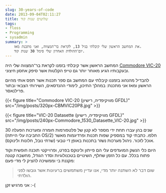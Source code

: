 ```yaml
---
slug: 30-years-of-code
date: 2013-09-04T02:11:27
title: שלושים שנות קוד
tags:
- floss
- Programming
- sysadmin
summary: >
    את המחשב הראשון שלי קיבלתי בגיל 13, לקראת בר־המצווה, ואני מתכנת מאז.
    יום־ההולדת האחרון שלי סימל 30 שנות קוד.
---
```


המחשב הראשון אשר קיבלתי בזמנו לקראת בר־המצווה שלי היה 
[Commodore VIC-20](http://en.wikipedia.org/wiki/Vic_20) ובעקבותיו הגיע
מאוחר יותר גם טייפ הקלטות אשר סיפק אחסון חיצוני.

להבדיל מהנהוג בזמננו קיבלתי עם המחשב גם ספר תכנות אשר תפס אותי מהיום
הראשון ומאז אני מתכנת: במהלך התיכון, לימודי ההנדסאים, השירותי הצבאי
ובתור פרילנאסר.

{{< figure title="Commodore VIC-20 (מוויקיפדיה, רישיון GFDL)" src="/img/posts/320px-CBMVIC20P8.jpg" >}}

{{< figure title="VIC-20 Datasette (מוויקיפדיה, רישיון GFDL)" src="/img/posts/240px-Commodore_1530_Datasette_VIC-20.jpg" >}}

30 שנים בהן עברו תחת ידי מספר לא קטן של פלטפורמות חומרה ומערכות הפעלה
(החביבה עלי הייתה OS/2) חלפו. כתבתי קוד במספיק שפות תכנות ופרדיגמות מאשר
אוכל לזכור. ניהול מערכות נשזר בתכנות באופן די טבעי (שרתי נובל, חלונות
ולינוקס).

היום כלי הנשק המועדפים עלי הם פייתון ולינוקס בפרט, ופרוייקטי תוכנה
חופשית וקוד פתוח בכלל. עם כל הזמן שחלף, השינויים בטכנולוגיות וסדר הגודל,
מחשבה קטנה מקננת בי וממשיכה להציק לי מדי פעם:

> שום דבר לא השתנה יותר מדי, אנו עדיין משתמשים ברעיונות אשר גובשו לפני
> הולדתי.

אני מרגיש זקן :-(
